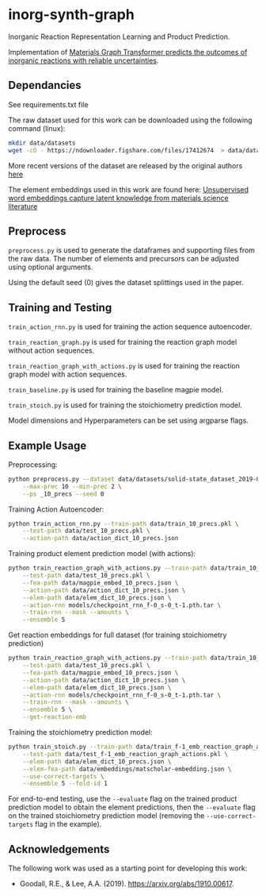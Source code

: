 # inorg-synth-graph

Inorganic Reaction Representation Learning and Product Prediction.

Implementation of [Materials Graph Transformer predicts the outcomes of inorganic reactions with reliable uncertainties](https://arxiv.org/abs/2007.15752).

## Dependancies

See requirements.txt file

The raw dataset used for this work can be downloaded using the following command (linux):

```sh
mkdir data/datasets
wget -cO - https://ndownloader.figshare.com/files/17412674  > data/datasets/solid-state_dataset_2019-06-27.json
```

More recent versions of the dataset are released by the original authors [here](https://github.com/CederGroupHub/text-mined-synthesis_public)

The element embeddings used in this work are found here: [Unsupervised word embeddings capture latent knowledge from materials science literature](https://www.nature.com/articles/s41586-019-1335-8)

## Preprocess

`preprocess.py` is used to generate the dataframes and supporting files from the raw data. The number of elements and precursors can be adjusted using optional arguments.

Using the default seed (0) gives the dataset splittings used in the paper. 

## Training and Testing

`train_action_rnn.py` is used for training the action sequence autoencoder.

`train_reaction_graph.py` is used for training the reaction graph model without action sequences.

`train_reaction_graph_with_actions.py` is used for training the reaction graph model with action sequences.

`train_baseline.py` is used for training the baseline magpie model.

`train_stoich.py` is used for training the stoichiometry prediction model.

Model dimensions and Hyperparameters can be set using argparse flags.

## Example Usage

Preprocessing:
```sh
python preprocess.py --dataset data/datasets/solid-state_dataset_2019-06-27.json \
    --max-prec 10 --min-prec 2 \
    --ps _10_precs --seed 0
```

Training Action Autoencoder:
```sh
python train_action_rnn.py --train-path data/train_10_precs.pkl \
    --test-path data/test_10_precs.pkl \
    --action-path data/action_dict_10_precs.json
```

Training product element prediction model (with actions):
```sh
python train_reaction_graph_with_actions.py --train-path data/train_10_precs.pkl \
    --test-path data/test_10_precs.pkl \
    --fea-path data/magpie_embed_10_precs.json \
    --action-path data/action_dict_10_precs.json \
    --elem-path data/elem_dict_10_precs.json \
    --action-rnn models/checkpoint_rnn_f-0_s-0_t-1.pth.tar \
    --train-rnn --mask --amounts \
    --ensemble 5
```

Get reaction embeddings for full dataset (for training stoichiometry prediction)
```sh
python train_reaction_graph_with_actions.py --train-path data/train_10_precs.pkl \
    --test-path data/test_10_precs.pkl \
    --fea-path data/magpie_embed_10_precs.json \
    --action-path data/action_dict_10_precs.json \
    --elem-path data/elem_dict_10_precs.json \
    --action-rnn models/checkpoint_rnn_f-0_s-0_t-1.pth.tar \
    --train-rnn --mask --amounts \
    --ensemble 5 \
    --get-reaction-emb
```

Training the stoichiometry prediction model:
```sh
python train_stoich.py --train-path data/train_f-1_emb_reaction_graph_actions.pkl \
    --test-path data/test_f-1_emb_reaction_graph_actions.pkl \
    --elem-path data/elem_dict_10_precs.json \
    --elem-fea-path data/embeddings/matscholar-embedding.json \
    --use-correct-targets \
    --ensemble 5 --fold-id 1
```

For end-to-end testing, use the  `--evaluate` flag on the trained product prediction model to obtain the element predictions, then the `--evaluate` flag on the trained stoichiometry prediction model (removing the `--use-correct-targets` flag in the example).

## Acknowledgements

The following work was used as a starting point for developing this work:
- Goodall, R.E., & Lee, A.A. (2019). https://arxiv.org/abs/1910.00617.
